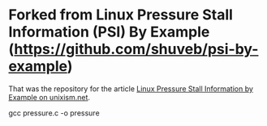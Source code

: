 # Forked from Linux Pressure Stall Information (PSI) By Example (https://github.com/shuveb/psi-by-example)
That was the repository for the article [Linux Pressure Stall Information by Example on unixism.net](https://unixism.net/2019/08/linux-pressure-stall-information-psi-by-example/).

gcc pressure.c -o pressure
